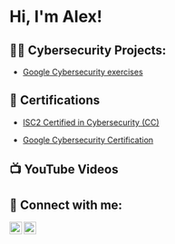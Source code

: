 <h1>Hi, I'm Alex! </h1>

<h2>👨‍💻 Cybersecurity Projects:</h2>

- [Google Cybersecurity exercises](https://github.com/alexander-amaya/Google-Portfolio)


<h2> 📃 Certifications </h2>

- [ISC2 Certified in Cybersecurity (CC)](https://www.credly.com/badges/ba644272-11ed-4438-b7c2-7d21f1469918/public_url)

- [Google Cybersecurity Certification](https://www.coursera.org/account/accomplishments/specialization/LT5ZRZ6HYHB4)

<h2>📺 YouTube Videos</h2>






<h2> 🤳 Connect with me:</h2>

[<img align="left" alt="JoshMadakor | YouTube" width="22px" src="https://cdn.jsdelivr.net/npm/simple-icons@v3/icons/youtube.svg" />][youtube]
[<img align="left" alt="JoshMadakor | LinkedIn" width="22px" src="https://cdn.jsdelivr.net/npm/simple-icons@v3/icons/linkedin.svg" />][linkedin]


[youtube]: https://www.youtube.com/@soleswapdmv5068
[linkedin]: https://www.linkedin.com/in/alexander-amaya-20b105169/

<!--
**joshmadakor1/joshmadakor1** is a ✨ _special_ ✨ repository because its `README.md` (this file) appears on your GitHub profile.

Here are some ideas to get you started:

- 🔭 I’m currently working on ...
- 🌱 I’m currently learning ...
- 👯 I’m looking to collaborate on ...
- 🤔 I’m looking for help with ...
- 💬 Ask me about ...
- 📫 How to reach me: ...
- 😄 Pronouns: ...
- ⚡ Fun fact: ...
-->
